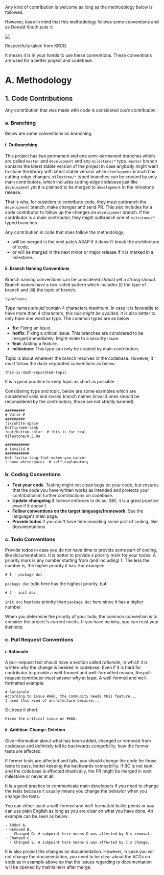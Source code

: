 Any kind of contribution is welcome as long as the methodology below is followed.

However, keep in mind that this methodology follows some conventions and as
Donald Knuth puts it:

[![](https://imgs.xkcd.com/comics/donald_knuth.png)](https://www.xkcd.com/163/)

Respectfully taken from XKCD.

It means it is in your hands to use these conventions. These conventions are
used for a better project and codebase.

# A. Methodology

## 1. Code Contributions
Any contribution that was made with code is considered *code contribution*.

### a. Branching
Below are some conventions on branching.

#### i. Outbranching
This project has two permanent and one semi-permanent branches which are 
called `master` and `development` and any `milestone/*` type. `master` branch
contains the latest stable version of the project in case anybody might
want to clone the library with latest stable version
while `development` branch has cutting-edge changes. `milestone/*` typed
branches can be created by only main contributors, which includes cutting
edge codebase just like `development` yet it is planned to be merged to
`development` in the milestone release.

That is why, for outsiders to contribute code, they must outbranch the
`development` branch, make changes and send PR. This also includes for a code
contributor to follow up the changes on `development` branch. If the
contributor is a main contributor, they might outbranch one of `milestone/*`
typed branches.

Any contribution in code that does follow the methodology;

 - will be merged in the next patch ASAP if it doesn't break the architecture
 of code,
 - or will be merged in the next minor or major release if it is marked in
 a milestone.

#### ii. Branch Naming Conventions
Branch naming conventions can be considered *should* yet a *strong should*.
Branch names have a two-sided pattern which includes (i) the type of branch
and (iii) the topic of branch.

    type/topic

Type names *should* contain 4 characters maximum. In case it is favorable to
have more than 4 characters, *this rule might be avoided*. It is also better
to only have one word as type. The common types are as below:

 - **fix**: Fixing an issue.
 - **hotfix**: Fixing a critical issue. This branches are considered to be
 merged immediately. Might relate to a security issue.
 - **feat**: Adding a feature.
 - **milestone**: This type can only be created by main contributors.

Topic is about whatever the branch resolves in the codebase. However, it
*must* follow the dash-separated conventions as below:

    this-is-dash-separated-topic

It is a good practice to keep topic as short as possible.

Considering type and topic, below are some examples which are considered
valid and invalid branch names (invalid ones should be reconsidered by
the contributors, those are not strictly banned):

    #########
    # Valid #
    #########
    fix/white-space
    hotfix/mem-leak
    feat/button-color  # this is for real
    milestone/0.5.0a
    
    ###########
    # Invalid #
    ###########
    hot-fix/so-long-that-makes-you-cancer
    i have whitespaces  # self-explanatory

### b. Coding Conventions
 - **Test your code**. Testing might not clean bugs on your code, but
 ensures that the code you have written works as intended and protects
 your contribution in further contributions on codebase.
 - **Update changelog** if license enforces to do so. Still, it is a
 great practice even if it doesn't.
 - **Follow conventions on the target language/framework**. See the language's
 main page.
 - **Provide todos** if you don't have time providing some part of coding,
 like documentations
 
### c. Todo Conventions

Provide todos in case you do not have time to provide some part of coding,
like documentations. It is better to provide a priority mark for your todos.
A priority mark is any number starting from (and including) 1. The less
the number is, the higher priority it has. For example:

    # 1 - package doc

`package doc` todo here has the highest priority, but:

    # 2 - init doc

`init doc` has less priority than `package doc` here since it has a higher
number.

When you determine the priority of your todo, the common convention is to
consider the project's current needs. If you have no idea, you can trust
your instincts.

### c. Pull Request Conventions

#### i. Rationale
A pull-request text should have a section called *rationale*, in which
it is written *why* the change is needed in codebase. Even if it is hard
for contributor to provide a well-formed and well-formatted reason, the
pull-request contributor *must* answer *why* at least. A well-formed
and well-formatted example:

    # Rationale
    According to issue #666, the community needs this feature...
    I used this kind of architecture because...

Or, keep it short;

    Fixes the critical issue on #666.

#### ii. Addition-Change-Deletion

Give information about what has been added, changed or removed from codebase
and definitely tell its *backwards compability*, how the former tests are
affected.

If former tests are affected and fails, you should change the code for those
tests to pass, better keeping the backwards compability. If BC is not kept
and the codebase is affected drastically, the PR might be merged in next
milestone or never at all.

It is a good practice to communicate main developers if you need to change
the tests because it usually means you change the behavior when you change
the tests.

You can either used a well-formed and well-formatted bullet points or you
can use plain English as long as you are clear on what you have done. An
example can be seen as below:

    - Added A.
    - Removed B.
      - Changed D. # subpoint here means D was affected by B's removal.
    - Changed C.
      - Changed E. # subpoint here means E was affected by C's change.

It is also project the changes on documentation. However, in case you will
not change the documentation, you need to be clear about the ACDs on code
as in example above so that the issues regarding to documentation
will be opened by maintainers after merge.
